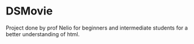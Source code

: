 # DSMovie
Project done by prof Nelio for beginners and intermediate students for a better understanding of html.
